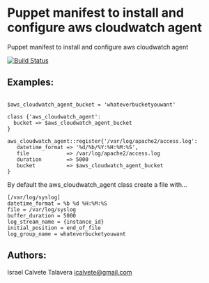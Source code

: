 # Puppet manifest to install and configure aws cloudwatch agent

Puppet manifest to install and configure aws cloudwatch agent

[![Build Status](https://secure.travis-ci.org/icalvete/puppet-aws_cloudwatch_agent.png)](http://travis-ci.org/icalvete/puppet-aws_cloudwatch_agent)

## Examples:

```puppet

$aws_cloudwatch_agent_bucket = 'whateverbucketyouwant'

class {'aws_cloudwatch_agent':
  bucket => $aws_cloudwatch_agent_bucket
}

aws_cloudwatch_agent::register{'/var/log/apache2/access.log':
   datetime_format => '%d/%b/%Y:%H:%M:%S',
   file            => /var/log/apache2/access.log
   duration        => 5000
   bucket          => $aws_cloudwatch_agent_bucket
}

```

By default the aws_cloudwatch_agent class create a file with...

```
[/var/log/syslog]
datetime_format = %b %d %H:%M:%S 
file = /var/log/syslog
buffer_duration = 5000
log_stream_name = {instance_id}
initial_position = end_of_file
log_group_name = whateverbucketyouwant
```

## Authors:
 
Israel Calvete Talavera <icalvete@gmail.com>
